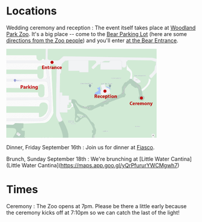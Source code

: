 # Locations

Wedding ceremony and reception
: The event itself takes place at [Woodland Park Zoo](https://www.zoo.org/). It's a big place -- come to the [Bear Parking Lot](https://goo.gl/maps/kZCgSavnzkApNWCt9) (here are some [directions from the Zoo people](directions_to_parking.pdf)) and you'll enter [at the Bear Entrance](https://maps.app.goo.gl/8Tae6WihHTc5fsAB8).

<img src="zoo_guest_map.jpg" width="400px"> 

Dinner, Friday September 16th
: Join us for dinner at [Fiasco](https://maps.app.goo.gl/K4VzUQYjb3uMHy8z8).

Brunch, Sunday September 18th
: We're brunching at [Little Water Cantina](Little Water Cantina](https://maps.app.goo.gl/yQrPfururYWCMgwh7)


# Times

Ceremony
: The Zoo opens at 7pm. Please be there a little early because the ceremony kicks off at 7:10pm so we can catch the last of the light!
